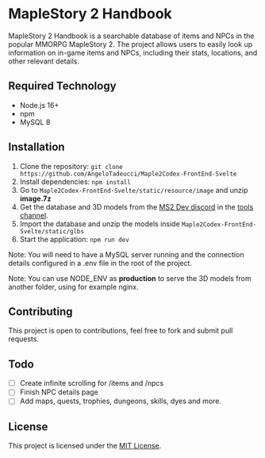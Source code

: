 # MapleStory 2 Handbook

MapleStory 2 Handbook is a searchable database of items and NPCs in the popular MMORPG MapleStory 2. The project allows users to easily look up information on in-game items and NPCs, including their stats, locations, and other relevant details.

## Required Technology

- Node.js 16+
- npm
- MySQL 8

## Installation

1. Clone the repository: `git clone https://github.com/AngeloTadeucci/Maple2Codex-FrontEnd-Svelte`
2. Install dependencies: `npm install`
3. Go to `Maple2Codex-FrontEnd-Svelte/static/resource/image` and unzip **image.7z**
4. Get the database and 3D models from the [MS2 Dev discord](https://discord.com/invite/mABkFFhBuU) in the [tools channel](https://discord.com/channels/783045053501276170/1061066540998479911).
5. Import the database and unzip the models inside `Maple2Codex-FrontEnd-Svelte/static/glbs`
6. Start the application: `npm run dev`

Note: You will need to have a MySQL server running and the connection details configured in a .env file in the root of the project.

Note: You can use NODE_ENV as **production** to serve the 3D models from another folder, using for example nginx.

## Contributing

This project is open to contributions, feel free to fork and submit pull requests.

## Todo

- [ ] Create infinite scrolling for /items and /npcs
- [ ] Finish NPC details page
- [ ] Add maps, quests, trophies, dungeons, skills, dyes and more.

## License

This project is licensed under the [MIT License](https://github.com/AngeloTadeucci/Maple2Codex-FrontEnd-Svelte/blob/master/LICENSE).
